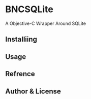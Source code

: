 # BNCSQLite

A Objective-C Wrapper Around SQLite

## Installiing

## Usage

## Refrence

## Author & License